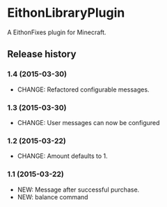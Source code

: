 # EithonLibraryPlugin

A EithonFixes plugin for Minecraft.

## Release history

### 1.4 (2015-03-30)

* CHANGE: Refactored configurable messages.

### 1.3 (2015-03-30)

* CHANGE: User messages can now be configured

### 1.2 (2015-03-22)

* CHANGE: Amount defaults to 1.

### 1.1 (2015-03-22)

* NEW: Message after successful purchase.
* NEW: balance command
